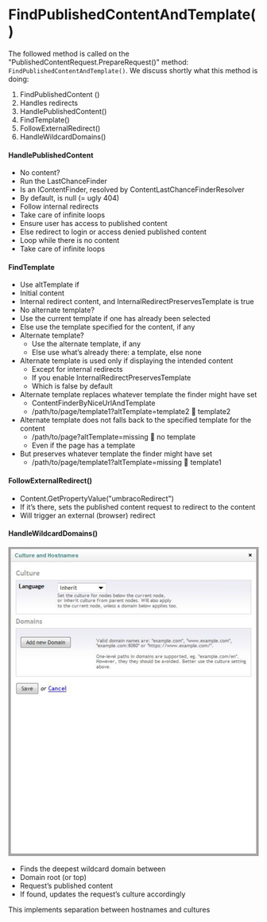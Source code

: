 # FindPublishedContentAndTemplate()

The followed method is called on the "PublishedContentRequest.PrepareRequest()" method: `FindPublishedContentAndTemplate()`. We discuss shortly what this method is doing:

1. FindPublishedContent ()
2. Handles redirects
3. HandlePublishedContent()
4. FindTemplate()
5. FollowExternalRedirect()
6. HandleWildcardDomains()

#### HandlePublishedContent

* No content?
* Run the LastChanceFinder
* Is an IContentFinder, resolved by ContentLastChanceFinderResolver
* By default, is null (= ugly 404)
* Follow internal redirects
* Take care of infinite loops
* Ensure user has access to published content
* Else redirect to login or access denied published content
* Loop while there is no content
* Take care of infinite loops

#### FindTemplate

* Use altTemplate if
* Initial content
* Internal redirect content, and InternalRedirectPreservesTemplate is true
* No alternate template?
* Use the current template if one has already been selected
* Else use the template specified for the content, if any
* Alternate template?
  * Use the alternate template, if any
  * Else use what’s already there: a template, else none
* Alternate template is used only if displaying the intended content
  * Except for internal redirects
  * If you enable InternalRedirectPreservesTemplate
  * Which is false by default
* Alternate template replaces whatever template the finder might have set
  * ContentFinderByNiceUrlAndTemplate
  * /path/to/page/template1?altTemplate=template2  template2
* Alternate template does not falls back to the specified template for the content
  * /path/to/page?altTemplate=missing  no template
  * Even if the page has a template
* But preserves whatever template the finder might have set
  * /path/to/page/template1?altTemplate=missing  template1

#### FollowExternalRedirect()

* Content.GetPropertyValue("umbracoRedirect")
* If it’s there, sets the published content request to redirect to the content
* Will trigger an external (browser) redirect

#### HandleWildcardDomains()

![](../../../../../10/umbraco-cms/reference/routing/request-pipeline/images/culture-and-hostnames.png)

* Finds the deepest wildcard domain between
* Domain root (or top)
* Request’s published content
* If found, updates the request’s culture accordingly

This implements separation between hostnames and cultures
